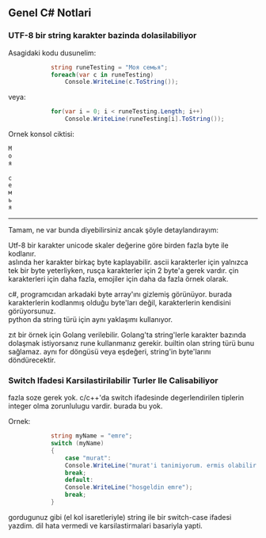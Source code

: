 ## Genel C# Notlari

### UTF-8 bir string karakter bazinda dolasilabiliyor

Asagidaki kodu dusunelim:

```c#
            string runeTesting = "Моя семья";
            foreach(var c in runeTesting)
                Console.WriteLine(c.ToString());
```

veya:

```c#
            for(var i = 0; i < runeTesting.Length; i++)
                Console.WriteLine(runeTesting[i].ToString());
```

Ornek konsol ciktisi:

```bash
М
о
я
 
с
е
м
ь
я
```

***

Tamam,  ne var bunda diyebilirsiniz ancak şöyle detaylandırayım:

Utf-8 bir karakter unicode skaler değerine göre birden fazla byte ile kodlanır.  
aslında her karakter birkaç byte kaplayabilir.
ascii karakterler için yalnızca tek bir byte yeterliyken, rusça karakterler için 2 byte'a gerek vardır. çin karakterleri için daha fazla, emojiler için daha da fazla örnek olarak.

c#, programcıdan arkadaki byte array'ını gizlemiş görünüyor. burada karakterlerin kodlanmış olduğu byte'ları değil, karakterlerin kendisini görüyorsunuz.  
python da string türü için aynı yaklaşımı kullanıyor.

zıt bir örnek için Golang verilebilir. Golang'ta string'lerle karakter bazında dolaşmak istiyorsanız rune kullanmanız gerekir. builtin olan string türü bunu sağlamaz. aynı for döngüsü veya eşdeğeri, string'in byte'larını döndürecektir.

### Switch Ifadesi Karsilastirilabilir Turler Ile Calisabiliyor

fazla soze gerek yok. c/c++'da switch ifadesinde degerlendirilen tiplerin integer olma zorunlulugu vardir. burada bu yok.

Ornek:

```c#
            string myName = "emre";
            switch (myName)
            {
                case "murat":
                Console.WriteLine("murat'i tanimiyorum. ermis olabilir.");
                break;
                default:
                Console.WriteLine("hosgeldin emre");
                break;
            }
```

gordugunuz gibi (el kol isaretleriyle) string ile bir switch-case ifadesi yazdim. dil hata vermedi ve karsilastirmalari basariyla yapti.

